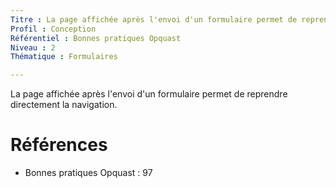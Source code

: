 ```yaml
---
Titre : La page affichée après l'envoi d'un formulaire permet de reprendre directement la navigation.
Profil : Conception
Référentiel : Bonnes pratiques Opquast
Niveau : 2
Thématique : Formulaires

---
```

La page affichée après l'envoi d'un formulaire permet de reprendre directement la navigation.

# Références

*   Bonnes pratiques Opquast : 97